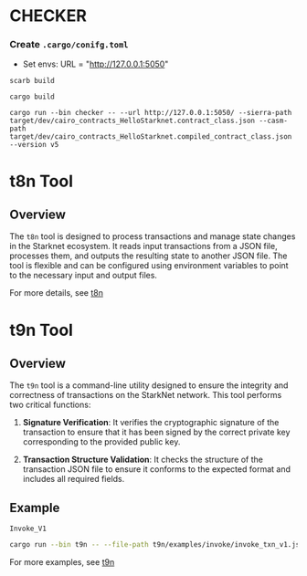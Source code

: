 # CHECKER
### Create `.cargo/conifg.toml`

- Set envs:
  URL = "http://127.0.0.1:5050"

`scarb build`

`cargo build`


```
cargo run --bin checker -- --url http://127.0.0.1:5050/ --sierra-path target/dev/cairo_contracts_HelloStarknet.contract_class.json --casm-path target/dev/cairo_contracts_HelloStarknet.compiled_contract_class.json --version v5
```

# t8n Tool

## Overview

The `t8n` tool is designed to process transactions and manage state changes in the Starknet ecosystem. It reads input transactions from a JSON file, processes them, and outputs the resulting state to another JSON file. The tool is flexible and can be configured using environment variables to point to the necessary input and output files. 

For more details, see [t8n](./t8n/README.md)

# t9n Tool

## Overview

The `t9n` tool is a command-line utility designed to ensure the integrity and correctness of transactions on the StarkNet network. This tool performs two critical functions:

1. **Signature Verification**: It verifies the cryptographic signature of the transaction to ensure that it has been signed by the correct private key corresponding to the provided public key.

2. **Transaction Structure Validation**: It checks the structure of the transaction JSON file to ensure it conforms to the expected format and includes all required fields.

## Example
`Invoke_V1`

```bash
cargo run --bin t9n -- --file-path t9n/examples/invoke/invoke_txn_v1.json --public-key 0x39d9e6ce352ad4530a0ef5d5a18fd3303c3606a7fa6ac5b620020ad681cc33b --chain-id 0x534e5f5345504f4c4941
```
For more examples, see [t9n](./t9n/README.md)
